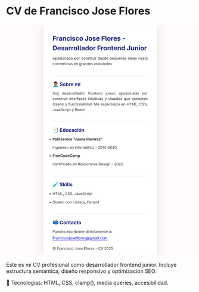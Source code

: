 # CV de Francisco Jose Flores

![cv profecsional](assets/captura.png)

Este es mi CV profesional como desarrollador frontend junior. Incluye estructura semántica, diseño responsivo y optimización SEO.

🔧 Tecnologías: HTML, CSS, clamp(), media queries, accesibilidad.
